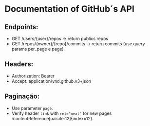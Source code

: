 # Documentation of GitHub´s API

## Endpoints:

- GET /users/{user}/repos → return publics repos
- GET /repos/{owner}/{repo}/commits →  return commits (use query params per_page e page).

## Headers:
- Authorization: Bearer <TOKEN>
- Accept: application/vnd.github.v3+json

## Paginação:
- Use parameter `page`.
- Verify header `link` with `rel="next"` for new pages :contentReference[oaicite:12]{index=12}.

